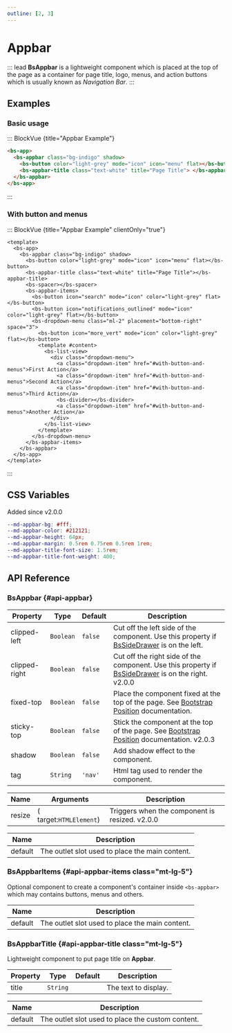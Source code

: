 ```yaml
---
outline: [2, 3]
---
```


# Appbar


::: lead
**BsAppbar** is a lightweight component which is placed at the top of the page as a 
container for page title, logo, menus, and action buttons which is usually known as
*Navigation Bar*.
:::


## Examples

### Basic usage

::: BlockVue {title="Appbar Example"}

```html
<bs-app>
  <bs-appbar class="bg-indigo" shadow>
    <bs-button color="light-grey" mode="icon" icon="menu" flat></bs-button>
    <bs-appbar-title class="text-white" title="Page Title"> </bs-appbar-title>
  </bs-appbar>
</bs-app>
```
:::


### With button and menus

::: BlockVue {title="Appbar Example" clientOnly="true"}

```vue
<template>
  <bs-app>
    <bs-appbar class="bg-indigo" shadow>
      <bs-button color="light-grey" mode="icon" icon="menu" flat></bs-button>
      <bs-appbar-title class="text-white" title="Page Title"></bs-appbar-title>
      <bs-spacer></bs-spacer>
      <bs-appbar-items>
        <bs-button icon="search" mode="icon" color="light-grey" flat></bs-button>
        <bs-button icon="notifications_outlined" mode="icon" color="light-grey" flat></bs-button>
        <bs-dropdown-menu class="ml-2" placement="bottom-right" space="3">
          <bs-button icon="more_vert" mode="icon" color="light-grey" flat></bs-button>
          <template #content>
            <bs-list-view>
              <div class="dropdown-menu">
                <a class="dropdown-item" href="#with-button-and-menus">First Action</a>
                <a class="dropdown-item" href="#with-button-and-menus">Second Action</a>
                <a class="dropdown-item" href="#with-button-and-menus">Third Action</a>
                <bs-divider></bs-divider>
                <a class="dropdown-item" href="#with-button-and-menus">Another Action</a>
              </div>
            </bs-list-view>
          </template>
        </bs-dropdown-menu>
      </bs-appbar-items>
    </bs-appbar>
  </bs-app>
</template>
```
:::


## CSS Variables

<SmallNote color="teal" class="mt-3">Added since v2.0.0</SmallNote>

```scss
--md-appbar-bg: #fff;
--md-appbar-color: #212121;
--md-appbar-height: 64px;
--md-appbar-margin: 0.5rem 0.75rem 0.5rem 1rem;
--md-appbar-title-font-size: 1.5rem;
--md-appbar-title-font-weight: 400;

```

## API Reference

### BsAppbar {#api-appbar}

<BsTabs v-model="tabs1active" variant="material" color="grey-700" class="doc-api-reference">
  <BsTab label="Props" url="#api-appbar">
    <div class="doc-table-responsive doc-table-props">

| Property    | Type        | Default     | Description |
|-------------|-------------|-------------|-------------|
| clipped-left  | `Boolean`  | `false`  | Cut off the left side of the component. Use this property if [BsSideDrawer](/components/container/side-drawer) is on the left. |
| clipped-right | `Boolean`  | `false`  | Cut off the right side of the component. Use this property if [BsSideDrawer](/components/container/side-drawer) is on the right. <BsBadge color="info">v2.0.0</BsBadge> |
| fixed-top  | `Boolean`  | `false`  | Place the component fixed at the top of the page. See [Bootstrap Position](https://getbootstrap.com/docs/5.3/helpers/position/) documentation. |
| sticky-top | `Boolean`  | `false`  | Stick the component at the top of the page. See [Bootstrap Position](https://getbootstrap.com/docs/5.3/helpers/position/) documentation. <BsBadge color="info">v2.0.3</BsBadge> |
| shadow | `Boolean`  | `false`  | Add shadow effect to the component. |
| tag | `String`  | `'nav'`  | Html tag used to render the component. |

</div>
  </BsTab>
  <BsTab label="Events" url="#api-appbar">
    <div class="doc-table-responsive doc-table-3cols">

| Name   | Arguments | Description |
|--------|---------------|-------------|
| resize | ( target:`HTMLElement`) | Triggers when the component is resized. <BsBadge color="info">v2.0.0</BsBadge> |

</div>
  </BsTab>
  <BsTab label="Slots" url="#api-appbar">
    <div class="doc-table-responsive doc-table-2cols">

| Name    | Description  |
|---------|--------------|
| default | The outlet slot used to place the main content. |

</div>
  </BsTab>
</BsTabs>

### BsAppbarItems {#api-appbar-items class="mt-lg-5"}

Optional component to create a component's container inside `<bs-appbar>` which 
may contains buttons, menus and others.

<BsTabs v-model="tabs2active" variant="material" color="grey-700" class="doc-api-reference">
  <BsTab label="Slots" url="#api-appbar-items">
    <div class="doc-table-responsive doc-table-2cols">

| Name    | Description  |
|---------|--------------|
| default | The outlet slot used to place the main content. |

</div>
  </BsTab>
</BsTabs>

### BsAppbarTitle {#api-appbar-title class="mt-lg-5"}

Lightweight component to put page title on **Appbar**.

<BsTabs v-model="tabs3active" variant="material" color="grey-700" class="doc-api-reference">
  <BsTab label="Props" url="#api-appbar-title">
    <div class="doc-table-responsive doc-table-props">

| Property  | Type     | Default | Description |
|-----------|----------|---------|-------------|
| title     | `String` |         | The text to display. |

</div>
  </BsTab>
  <BsTab label="Slots" url="#api-appbar-title">
    <div class="doc-table-responsive doc-table-2cols">

| Name    | Description  |
|---------|--------------|
| default | The outlet slot used to place the custom content. |

</div>
  </BsTab>
</BsTabs>


<script setup lang="ts">
import { ref } from 'vue';

const tabs1active = ref(0);
const tabs2active = ref(0);
const tabs3active = ref(0);
</script>
